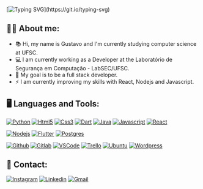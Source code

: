 [![Typing SVG](https://readme-typing-svg.demolab.com?font=Dancing+Script&weight=700&size=28&duration=3500&pause=2000&color=0082F7&background=FF000000&width=435&lines=Hello+there!+Welcome+to+my+profile!)](https://git.io/typing-svg)

## 👨‍💻 About me:
* 📚 Hi, my name is Gustavo and I'm currently studying computer science at UFSC.
* 💻 I am currently working as a Developer at the Laboratório de Segurança em Computação - LabSEC/UFSC.
* 🌟 My goal is to be a full stack developer.
* ⚡ I am currently improving my skills with React, Nodejs and Javascript.

## 🖥️ Languages and Tools:
[![Python](https://img.shields.io/badge/Python-3776AB?style=for-the-badge&logo=python&logoColor=white)](https://en.wikipedia.org/wiki/Python_(programming_language))
[![Html5](https://img.shields.io/badge/HTML5-E34F26?style=for-the-badge&logo=html5&logoColor=white)](https://en.wikipedia.org/wiki/HTML5)
[![Css3](https://img.shields.io/badge/CSS3-1572B6?style=for-the-badge&logo=css3&logoColor=white)](https://en.wikipedia.org/wiki/CSS3)
[![Dart](https://img.shields.io/badge/Dart-0175C2?style=for-the-badge&logo=dart&logoColor=white)](https://en.wikipedia.org/wiki/Dart_(programming_language))
[![Java](https://img.shields.io/badge/Java-ED8B00?style=for-the-badge&logo=java&logoColor=white)](https://en.wikipedia.org/wiki/Java_(programming_language))
[![Javascript](https://img.shields.io/badge/JavaScript-F7DF1E?style=for-the-badge&logo=javascript&logoColor=black)](https://en.wikipedia.org/wiki/JavaScript)
[![React](https://img.shields.io/badge/React-20232A?style=for-the-badge&logo=react&logoColor=61DAFB)](https://en.wikipedia.org/wiki/React_(JavaScript_library))

[![Nodejs](https://img.shields.io/badge/Node.js-43853D?style=for-the-badge&logo=node.js&logoColor=white)](https://en.wikipedia.org/wiki/Node.js)
[![Flutter](https://img.shields.io/badge/Flutter-02569B?style=for-the-badge&logo=flutter&logoColor=white)](https://en.wikipedia.org/wiki/Flutter_(software))
[![Postgres](https://img.shields.io/badge/PostgreSQL-316192?style=for-the-badge&logo=postgresql&logoColor=white)](https://en.wikipedia.org/wiki/PostgreSQL)

[![Github](https://img.shields.io/badge/GitHub-100000?style=for-the-badge&logo=github&logoColor=white)](https://en.wikipedia.org/wiki/GitHub)
[![Gitlab](https://img.shields.io/badge/GitLab-330F63?style=for-the-badge&logo=gitlab&logoColor=white)](https://en.wikipedia.org/wiki/GitLab)
[![VSCode](https://img.shields.io/badge/Visual_Studio_Code-0078D4?style=for-the-badge&logo=visual%20studio%20code&logoColor=white)](https://en.wikipedia.org/wiki/Visual_Studio_Code)
[![Trello](https://img.shields.io/badge/Trello-0052CC?style=for-the-badge&logo=trello&logoColor=white)](https://en.wikipedia.org/wiki/Trello)
[![Ubuntu](https://img.shields.io/badge/Ubuntu-E95420?style=for-the-badge&logo=ubuntu&logoColor=white)](https://en.wikipedia.org/wiki/Ubuntu)
[![Wordpress](https://img.shields.io/badge/Wordpress-21759B?style=for-the-badge&logo=wordpress&logoColor=white)](https://en.wikipedia.org/wiki/WordPress)

## 📨 Contact:
[![Instagram](https://img.shields.io/badge/Instagram-E4405F?style=for-the-badge&logo=instagram&logoColor=white)](https://www.instagram.com/gustavo_s1/)
[![Linkedin](https://img.shields.io/badge/LinkedIn-0077B5?style=for-the-badge&logo=linkedin&logoColor=white)](https://www.linkedin.com/in/gustavo-gon%C3%A7alves-5bbaaa207/)
[![Gmail](https://img.shields.io/badge/Gmail-D14836?style=for-the-badge&logo=gmail&logoColor=white)](mailto:gustavogds142000@gmail.com)
